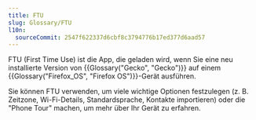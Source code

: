 ```yaml
---
title: FTU
slug: Glossary/FTU
l10n:
  sourceCommit: 2547f622337d6cbf8c3794776b17ed377d6aad57
---
```


FTU (First Time Use) ist die App, die geladen wird, wenn Sie eine neu installierte Version von {{Glossary("Gecko", "Gecko")}} auf einem {{Glossary("Firefox_OS", "Firefox OS")}}-Gerät ausführen.

Sie können FTU verwenden, um viele wichtige Optionen festzulegen (z. B. Zeitzone, Wi-Fi-Details, Standardsprache, Kontakte importieren) oder die "Phone Tour" machen, um mehr über Ihr Gerät zu erfahren.
